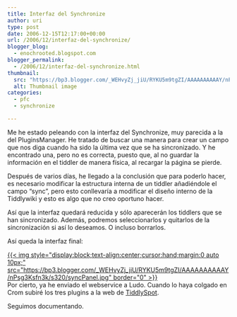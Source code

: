 ```yaml
---
title: Interfaz del Synchronize
author: uri
type: post
date: 2006-12-15T12:17:00+00:00
url: /2006/12/interfaz-del-synchronize/
blogger_blog:
  - enochrooted.blogspot.com
blogger_permalink:
  - /2006/12/interfaz-del-synchronize.html
thumbnail:
  src: "https://bp3.blogger.com/_WEHvyZj_jiU/RYKU5m9tgZI/AAAAAAAAAAY/nPsg3Ksfn3k/s320/syncPanel.jpg"
  alt: Thumbnail image
categories:
  - pfc
  - synchronize

---
```

Me he estado peleando con la interfaz del Synchronize, muy parecida a la del PluginsManager. He tratado de buscar una manera para crear un campo que nos diga cuando ha sido la última vez que se ha sincronizado. Y he encontrado una, pero no es correcta, puesto que, al no guardar la información en el tiddler de manera física, al recargar la página se pierde. 

Después de varios días, he llegado a la conclusión que para poderlo hacer, es necesario modificar la estructura interna de un tiddler añadiéndole el campo &#8220;sync&#8221;, pero esto conllevaría a modificar el diseño interno de la Tiddlywiki y esto es algo que no creo oportuno hacer.

Así que la interfaz quedará reducida y sólo aparecerán los tiddlers que se han sincronizado. Además, podremos seleccionarlos y quitarlos de la sincronización si así lo deseamos. O incluso borrarlos.

Así queda la interfaz final: 

[{{< img style="display:block;text-align:center;cursor:hand;margin:0 auto 10px;" src="https://bp3.blogger.com/_WEHvyZj_jiU/RYKU5m9tgZI/AAAAAAAAAAY/nPsg3Ksfn3k/s320/syncPanel.jpg" border="0" >}}][1]  
Por cierto, ya he enviado el webservice a Ludo. Cuando lo haya colgado en Crom subiré los tres plugins a la web de [TiddlySpot][2].

Seguimos documentando.

 [1]: https://bp3.blogger.com/_WEHvyZj_jiU/RYKU5m9tgZI/AAAAAAAAAAY/nPsg3Ksfn3k/s1600-h/syncPanel.jpg
 [2]: https://moodle.tiddlyspot.com